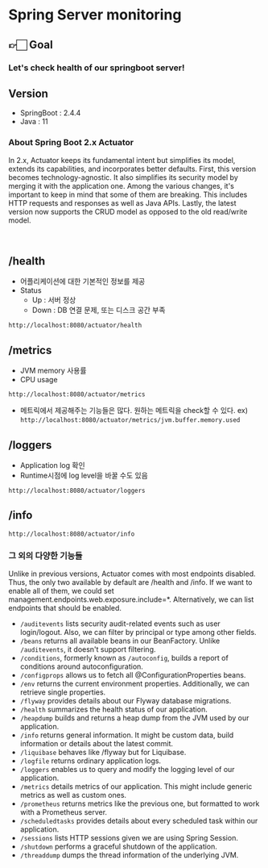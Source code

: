 # Spring Server monitoring

## 👉🏻 Goal
### Let's check health of our springboot server!


## Version
- SpringBoot : 2.4.4
- Java : 11

### About Spring Boot 2.x Actuator
In 2.x, Actuator keeps its fundamental intent but simplifies its model, extends its capabilities, and incorporates better defaults.
First, this version becomes technology-agnostic. It also simplifies its security model by merging it with the application one.
Among the various changes, it's important to keep in mind that some of them are breaking. This includes HTTP requests and responses as well as Java APIs.
Lastly, the latest version now supports the CRUD model as opposed to the old read/write model.

<br>

## /health

- 어플리케이션에 대한 기본적인 정보를 제공
- Status
    - Up : 서버 정상
    - Down : DB 연결 문제, 또는 디스크 공간 부족
```
http://localhost:8080/actuator/health
```

## /metrics
- JVM memory 사용률
- CPU usage
```
http://localhost:8080/actuator/metrics
```
- 메트릭에서 제공해주는 기능들은 많다. 원하는 메트릭을 check할 수 있다.
ex) ```http://localhost:8080/actuator/metrics/jvm.buffer.memory.used```


## /loggers
- Application log 확인
- Runtime시점에 log level을 바꿀 수도 있음
```
http://localhost:8080/actuator/loggers
```




## /info
```
http://localhost:8080/actuator/info
```


### 그 외의 다양한 기능들

Unlike in previous versions, Actuator comes with most endpoints disabled.
Thus, the only two available by default are /health and /info.
If we want to enable all of them, we could set management.endpoints.web.exposure.include=*. Alternatively, we can list endpoints that should be enabled.
<br/>

- `/auditevents` lists security audit-related events such as user login/logout. Also, we can filter by principal or type among other fields.
- `/beans` returns all available beans in our BeanFactory. Unlike `/auditevents`, it doesn't support filtering.
- `/conditions`, formerly known as `/autoconfig`, builds a report of conditions around autoconfiguration.
- `/configprops` allows us to fetch all @ConfigurationProperties beans.
- `/env` returns the current environment properties. Additionally, we can retrieve single properties.
- `/flyway` provides details about our Flyway database migrations.
- `/health` summarizes the health status of our application.
- `/heapdump` builds and returns a heap dump from the JVM used by our application.
- `/info` returns general information. It might be custom data, build information or details about the latest commit.
- `/liquibase` behaves like /flyway but for Liquibase.
- `/logfile` returns ordinary application logs.
- `/loggers` enables us to query and modify the logging level of our application.
- `/metrics` details metrics of our application. This might include generic metrics as well as custom ones.
- `/prometheus` returns metrics like the previous one, but formatted to work with a Prometheus server.
- `/scheduledtasks` provides details about every scheduled task within our application.
- `/sessions` lists HTTP sessions given we are using Spring Session.
- `/shutdown` performs a graceful shutdown of the application.
- `/threaddump` dumps the thread information of the underlying JVM.
